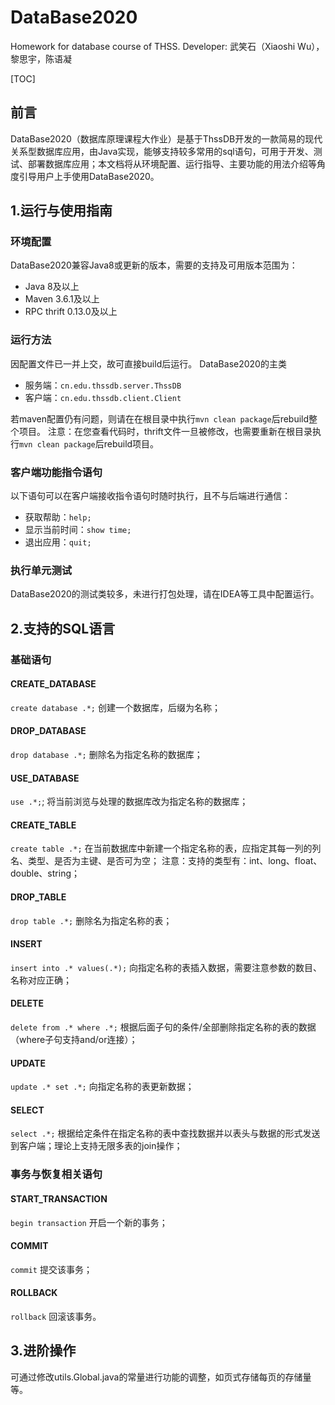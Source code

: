 # DataBase2020

Homework for database course of THSS. Developer: 
武笑石（Xiaoshi Wu）， 黎思宇，陈语凝

[TOC]

## 前言
DataBase2020（数据库原理课程大作业）是基于ThssDB开发的一款简易的现代关系型数据库应用，由Java实现，能够支持较多常用的sql语句，可用于开发、测试、部署数据库应用；本文档将从环境配置、运行指导、主要功能的用法介绍等角度引导用户上手使用DataBase2020。

## 1.运行与使用指南

### 环境配置
DataBase2020兼容Java8或更新的版本，需要的支持及可用版本范围为：
* Java 8及以上
* Maven 3.6.1及以上
* RPC thrift 0.13.0及以上

### 运行方法

因配置文件已一并上交，故可直接build后运行。
DataBase2020的主类
* 服务端：```cn.edu.thssdb.server.ThssDB```
* 客户端：```cn.edu.thssdb.client.Client```

若maven配置仍有问题，则请在在根目录中执行```mvn clean package```后rebuild整个项目。
注意：在您查看代码时，thrift文件一旦被修改，也需要重新在根目录执行```mvn clean package```后rebuild项目。

### 客户端功能指令语句
以下语句可以在客户端接收指令语句时随时执行，且不与后端进行通信：

* 获取帮助：```help;```
* 显示当前时间：```show time;```
* 退出应用：```quit;```


### 执行单元测试
DataBase2020的测试类较多，未进行打包处理，请在IDEA等工具中配置运行。
## 2.支持的SQL语言

### 基础语句

#### CREATE_DATABASE
```create database .*;```
创建一个数据库，后缀为名称；

#### DROP_DATABASE 
```drop database .*;```
删除名为指定名称的数据库；

#### USE_DATABASE
```use .*;```;
将当前浏览与处理的数据库改为指定名称的数据库；

#### CREATE_TABLE
```create table .*;```
在当前数据库中新建一个指定名称的表，应指定其每一列的列名、类型、是否为主键、是否可为空；
注意：支持的类型有：int、long、float、double、string；

#### DROP_TABLE
```drop table .*;```
删除名为指定名称的表；

#### INSERT
```insert into .* values(.*);```
向指定名称的表插入数据，需要注意参数的数目、名称对应正确；

#### DELETE
```delete from .* where .*;```
根据后面子句的条件/全部删除指定名称的表的数据（where子句支持and/or连接）；

#### UPDATE
```update .* set .*;```
向指定名称的表更新数据；

#### SELECT
```select .*;```
根据给定条件在指定名称的表中查找数据并以表头与数据的形式发送到客户端；理论上支持无限多表的join操作；

### 事务与恢复相关语句

#### START_TRANSACTION
```begin transaction```
开启一个新的事务；

#### COMMIT
```commit```
提交该事务；

#### ROLLBACK
```rollback```
回滚该事务。

## 3.进阶操作

可通过修改utils.Global.java的常量进行功能的调整，如页式存储每页的存储量等。

